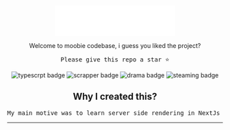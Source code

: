 <div align="center">
  <img src="/public/assets/logos/moobie-light.svg" width="280" alt="moobie logo" align="center" />
   <p>Welcome to moobie codebase, i guess you liked the project?</p>
  <pre>Please give this repo a star ⭐️</pre>
  <img src="https://img.shields.io/badge/NextJs-Typescript-blue" alt="typescrpt badge" />
  <img src="https://img.shields.io/badge/web-scrapper-red" alt="scrapper badge" />
  <img src="https://img.shields.io/badge/Korean-Drama-pink" alt="drama badge" />
  <img src="https://img.shields.io/badge/video-streaming-yellow" alt="steaming badge" />
</div>

<div align="center">
  <h2>Why I created this?</h2>
  <pre>My main motive was to learn server side rendering in NextJs and how it is different from client side rendering. Creating a clean UI/UX web application is my hobbie and what i wanted was to provide the content to user without any annoying ads and popups.</pre>
</div>
<hr/>
